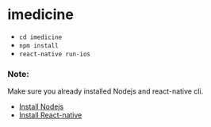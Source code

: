 # imedicine

- `cd imedicine`
- `npm install`
- `react-native run-ios`

### Note:
Make sure you already installed Nodejs and react-native cli.

- [Install Nodejs](https://nodejs.org/en/download/)
- [Install React-native](https://facebook.github.io/react-native/docs/getting-started.html)
